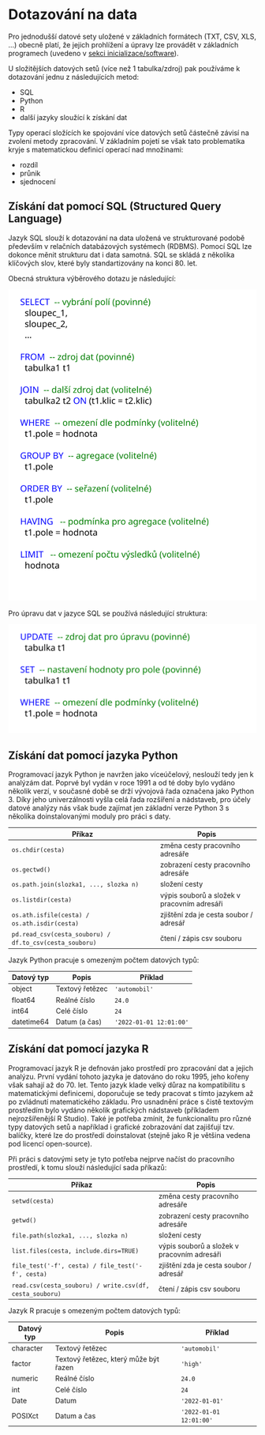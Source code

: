 # Dotazování na data

Pro jednodušší datové sety uložené v základních formátech (TXT, CSV, XLS, ...) obecně platí, že jejich prohlížení a úpravy lze provádět v základních programech (uvedeno v [sekci inicializace/software](../1_inicializace/B_software.ipynb)). 

U složitějších datových setů (více než 1 tabulka/zdroj) pak používáme k dotazování jednu z následujících metod:

- SQL
- Python
- R
- další jazyky sloužící k získání dat

Typy operací složících ke spojování více datových setů částečně závisí na zvolení metody zpracování. V základním pojetí se však tato problematika kryje s matematickou definicí operací nad množinami:

- rozdíl
- průnik
- sjednocení




## Získání dat pomocí SQL (Structured Query Language)

Jazyk SQL slouží k dotazování na data uložená ve strukturované podobě především v relačních databázových systémech (RDBMS).
Pomocí SQL lze dokonce měnit strukturu dat i data samotná. SQL se skládá z několika klíčových slov, které byly standartizovány na konci 80. let.

Obecná struktura výběrového dotazu je následující:

![vyber dat](../obr/SQL_SELECT_structure.svg)

Pro úpravu dat v jazyce SQL se používá následující struktura:

![uprava dat](../obr/SQL_UPDATE_structure.svg)


## Získání dat pomocí jazyka Python

Programovací jazyk Python je navržen jako víceúčelový, neslouží tedy jen k analýzám dat. Poprvé byl vydán v roce 1991 a od té doby bylo vydáno několik verzí, v současné době se drží vývojová řada označena jako Python 3. Díky jeho univerzálnosti vyšla celá řada rozšíření a nádstaveb, pro účely datové analýzy nás však bude zajímat jen základní verze Python 3 s několika doinstalovanými moduly pro práci s daty.

| Příkaz    | Popis       | 
|-----------| --------------------- | 
| `os.chdir(cesta)`      | změna cesty pracovního adresáře             | 
| `os.gectwd()`    | zobrazení cesty pracovního adresáře            |
| `os.path.join(slozka1, ..., slozka n)`     | složení cesty           |
| `os.listdir(cesta)`      | výpis souborů a složek v pracovním adresáři | 
| `os.ath.isfile(cesta) / os.ath.isdir(cesta)`    | zjištění zda je cesta soubor / adresář |
| `pd.read_csv(cesta_souboru) / df.to_csv(cesta_souboru)`     | čtení / zápis csv souboru |

Jazyk Python pracuje s omezeným počtem datových typů:

| Datový typ | Popis       | Příklad |
|-----------| --------------------- | ----------|
| object      | Textový řetězec            | `'automobil'`|
| float64    | Reálné číslo             | `24.0`  |
| int64      | Celé číslo            | `24`|
| datetime64    | Datum (a čas)            | `'2022-01-01 12:01:00'`  |




## Získání dat pomocí jazyka R

Programovací jazyk R je defnován jako prostředí pro zpracování dat a jejich analýzu. První vydání tohoto jazyka je datováno do roku 1995, jeho kořeny však sahají až do 70. let. Tento jazyk klade velký důraz na kompatibilitu s matematickými definicemi, doporučuje se tedy pracovat s tímto jazykem až po zvládnutí matematického základu. Pro usnadnění práce s čistě textovým prostředím bylo vydáno několik grafických nádstaveb (příkladem nejrozšířenější R Studio). Také je potřeba zmínit, že funkcionalitu pro různé typy datových setů a například i grafické zobrazování dat zajišťují tzv. balíčky, které lze do prostředí doinstalovat (stejně jako R je většina vedena pod licencí open-source).

Při práci s datovými sety je tyto potřeba nejprve načíst do pracovního prostředí, k tomu slouží následující sada příkazů:

| Příkaz    | Popis       | 
|-----------| --------------------- | 
| `setwd(cesta)`      | změna cesty pracovního adresáře             | 
| `getwd()`    | zobrazení cesty pracovního adresáře            |
| `file.path(slozka1, ..., slozka n)`     | složení cesty           |
| `list.files(cesta, include.dirs=TRUE)`      | výpis souborů a složek v pracovním adresáři | 
| `file_test('-f', cesta) / file_test('-f', cesta)`    | zjištění zda je cesta soubor / adresář |
| `read.csv(cesta_souboru) / write.csv(df, cesta_souboru)`     | čtení / zápis csv souboru |

Jazyk R pracuje s omezeným počtem datových typů:

| Datový typ | Popis       | Příklad |
|-----------| --------------------- | ----------|
| character      | Textový řetězec            | `'automobil'`|
| factor    | Textový řetězec, který může být řazen | `'high'`    |
| numeric    | Reálné číslo             | `24.0`  |
| int      | Celé číslo            | `24`|
| Date    | Datum            |  `'2022-01-01'`    |
| POSIXct    | Datum a čas             | `'2022-01-01 12:01:00'`  |



```python

```
